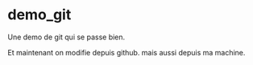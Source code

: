 # demo_git
Une demo de git qui se passe bien.

Et maintenant on modifie depuis github.
mais aussi depuis ma machine.
